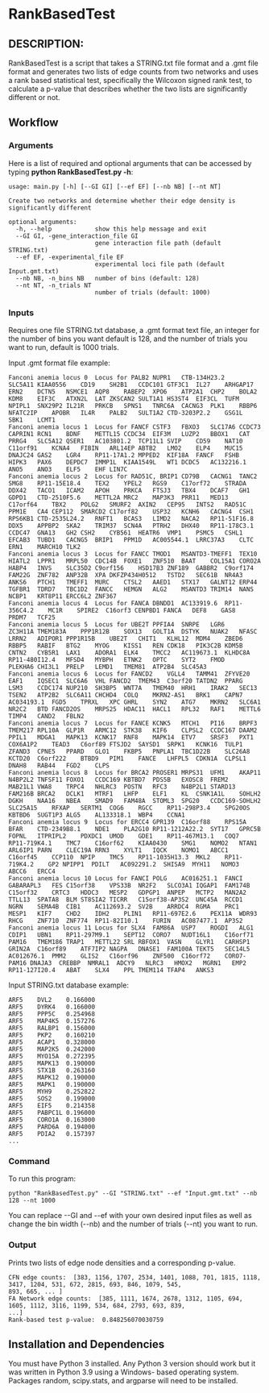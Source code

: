 # RankBasedTest

## DESCRIPTION: 

RankBasedTest is a script that takes a STRING.txt file format and a .gmt 
file format and generates two lists of edge counts from
two networks and uses a rank based statistical test, specifically the Wilcoxon 
signed rank test, to calculate a p-value that describes whether the two
lists are significantly different or not. 

## Workflow

### Arguments 

Here is a list of required and optional arguments that can be accessed by 
typing **python RankBasedTest.py -h**: 

```text
usage: main.py [-h] [--GI GI] [--ef EF] [--nb NB] [--nt NT]

Create two networks and determine whether their edge density is 
significantly different

optional arguments:
  -h, --help            show this help message and exit
  --GI GI, -gene_interaction_file GI
                        gene interaction file path (default STRING.txt)
  --ef EF, -experimental_file EF
                        experimental loci file path (default Input.gmt.txt)
  --nb NB, -n_bins NB   number of bins (default: 128)
  --nt NT, -n_trials NT
                        number of trials (default: 1000)
```
### Inputs 

Requires one file STRING.txt database, a .gmt format text file, an integer
for the number of bins you want default is 128, and the number of trials
you want to run, default is 1000 trials. 

Input .gmt format file example: 

```text
Fanconi anemia locus 0	Locus for PALB2	NUPR1	CTB-134H23.2	SLC5A11	KIAA0556	CD19	SH2B1	CCDC101	GTF3C1	IL27	ARHGAP17	ERN2	DCTN5	NSMCE1	AQP8	RABEP2	XPO6	ATP2A1	CHP2	BOLA2	KDM8	EIF3C	ATXN2L	LAT	ZKSCAN2	SULT1A1	HS3ST4	EIF3CL	TUFM	NPIPL1	SNX29P2	IL21R	PRKCB	SPNS1	TNRC6A	CACNG3	PLK1	RBBP6	NFATC2IP	APOBR	IL4R	PALB2	SULT1A2	CTD-3203P2.2	GSG1L	SBK1	LCMT1
Fanconi anemia locus 1	Locus for FANCF	CSTF3	FBXO3	SLC17A6	CCDC73	CAPRIN1	RCN1	BDNF	METTL15	CCDC34	EIF3M	LUZP2	BBOX1	CAT	PRRG4	SLC5A12	QSER1	AC103801.2	TCP11L1	SVIP	CD59	NAT10	C11orf91	KCNA4	FIBIN	ARL14EP	ABTB2	LMO2	ELP4	MUC15	DNAJC24	GAS2	LGR4	RP11-17A1.2	MPPED2	KIF18A	FANCF	FSHB	HIPK3	PAX6	DEPDC7	IMMP1L	KIAA1549L	WT1	DCDC5	AC132216.1	ANO5	ANO3	ELF5	EHF	LIN7C
Fanconi anemia locus 2	Locus for RAD51C, BRIP1	CD79B	CACNG1	TANC2	SMG8	RP11-15E18.4	TEX2	YPEL2	RGS9	C17orf72	STRADA	DDX42	TACO1	ICAM2	APOH	PRKCA	FTSJ3	TBX4	DCAF7	GH1	GDPD1	CTD-2510F5.6	METTL2A	MRC2	MAP3K3	PRR11	MED13	C17orf64	TBX2	POLG2	SMURF2	AXIN2	CEP95	INTS2	RAD51C	PPM1E	CA4	CEP112	SMARCD2	C17orf82	USP32	KCNH6	CACNG4	CSH1	RPS6KB1	CTD-2535L24.2	RNFT1	BCAS3	LIMD2	NACA2	RP11-51F16.8	DDX5	APPBP2	SKA2	TRIM37	SCN4A	PTRH2	DHX40	RP11-178C3.1	CCDC47	GNA13	GH2	CSH2	CYB561	HEATR6	VMP1	PSMC5	CSHL1	EFCAB3	TUBD1	CACNG5	BRIP1	PPM1D	AC005544.1	LRRC37A3	CLTC	ERN1	MARCH10	TLK2
Fanconi anemia locus 3	Locus for FANCC	TMOD1	MSANTD3-TMEFF1	TEX10	HIATL2	LPPR1	MRPL50	CDC14B	FOXE1	ZNF510	BAAT	COL15A1	CORO2A	HABP4	INVS	SLC35D2	C9orf156	HSD17B3	ZNF189	GABBR2	C9orf174	FAM22G	ZNF782	ANP32B	XPA	DKFZP434H0512	TSTD2	SEC61B	NR4A3	ANKS6	PTCH1	TMEFF1	MURC	CTSL2	AAED1	STX17	GALNT12	ERP44	TGFBR1	TDRD7	TBC1D2	FANCC	HEMGN	ALG2	MSANTD3	TRIM14	NANS	NCBP1	KRT8P11	ERCC6L2	ZNF367
Fanconi anemia locus 4	Locus for FANCA	DBNDD1	AC133919.6	RP11-356C4.2	MC1R	SPIRE2	C16orf3	CENPBD1	FANCA	DEF8	GAS8	PRDM7	TCF25
Fanconi anemia locus 5	Locus for UBE2T	PPFIA4	SNRPE	LGR6	ZC3H11A	TMEM183A	PPP1R12B	SOX13	GOLT1A	DSTYK	NUAK2	NFASC	LRRN2	ADIPOR1	PPP1R15B	UBE2T	CHIT1	KLHL12	MDM4	ZBED6	RBBP5	RABIF	BTG2	MYOG	KISS1	REN	CDK18	PIK3C2B	KDM5B	CNTN2	CYB5R1	LAX1	ADORA1	ELK4	TMCC2	AC119673.1	KLHDC8A	RP11-480I12.4	MFSD4	MYBPH	ETNK2	OPTC	SYT2	FMOD	PLEKHA6	CHI3L1	PRELP	LEMD1	TMEM81	ATP2B4	SLC45A3
Fanconi anemia locus 6	Locus for FANCD2	VGLL4	TAMM41	ZFYVE20	EAF1	IQSEC1	SLC6A6	VHL	FANCD2	TMEM43	C3orf20	TATDN2	PPARG	LSM3	CCDC174	NUP210	SH3BP5	WNT7A	TMEM40	HRH1	IRAK2	SEC13	TSEN2	ATP2B2	SLC6A11	CHCHD4	COLQ	MKRN2-AS1	BRK1	CAPN7	AC034193.1	FGD5	TPRXL	XPC	GHRL	SYN2	ATG7	MKRN2	SLC6A1	NR2C2	BTD	FANCD2OS	MRPS25	HDAC11	HACL1	RPL32	RAF1	METTL6	TIMP4	CAND2	FBLN2
Fanconi anemia locus 7	Locus for FANCE	KCNK5	MTCH1	PI16	BRPF3	TMEM217	RPL10A	GLP1R	ARMC12	STK38	KIF6	CLPSL2	CCDC167	DAAM2	PPIL1	MDGA1	MAPK13	KCNK17	RNF8	MAPK14	ETV7	SRSF3	PXT1	COX6A1P2	TEAD3	C6orf89	FTSJD2	SAYSD1	SRPK1	KCNK16	TULP1	ZFAND3	CPNE5	PPARD	GLO1	FKBP5	PNPLA1	TBC1D22B	SLC26A8	KCTD20	C6orf222	BTBD9	PIM1	FANCE	LHFPL5	CDKN1A	CLPSL1	DNAH8	RAB44	FGD2	CLPS
Fanconi anemia locus 8	Locus for BRCA2	PROSER1	MRPS31	UFM1	AKAP11	N4BP2L2	TNFSF11	FOXO1	CCDC169	KBTBD7	PDS5B	EXOSC8	FREM2	MAB21L1	VWA8	TRPC4	NHLRC3	POSTN	RFC3	N4BP2L1	STARD13	FAM216B	BRCA2	DCLK1	MTRF1	LHFP	ELF1	KL	CSNK1A1L	SOHLH2	DGKH	NAA16	NBEA	SMAD9	FAM48A	STOML3	SPG20	CCDC169-SOHLH2	SLC25A15	RFXAP	SERTM1	COG6	RGCC	RP11-298P3.4	SPG20OS	KBTBD6	SUGT1P3	ALG5	AL133318.1	WBP4	CCNA1
Fanconi anemia locus 9	Locus for ERCC4	GPR139	C16orf88	RPS15A	BFAR	CTD-2349B8.1	NDE1	PLA2G10	RP11-1212A22.2	SYT17	GPRC5B	FOPNL	ITPRIPL2	PDXDC1	UMOD	GDE1	RP11-467M13.1	COQ7	RP11-719K4.1	TMC7	C16orf62	KIAA0430	SMG1	NOMO2	NTAN1	ARL6IP1	PARN	CLEC19A	RRN3	XYLT1	IQCK	NOMO1	ABCC1	C16orf45	CCP110	NPIP	TMC5	RP11-1035H13.3	MKL2	RP11-719K4.2	GP2	NPIPP1	PDILT	AC092291.2	SHISA9	MYH11	NOMO3	ABCC6	ERCC4
Fanconi anemia locus 10	Locus for FANCI	POLG	AC016251.1	FANCI	GABARAPL3	FES	C15orf38	VPS33B	NR2F2	SLCO3A1	IQGAP1	FAM174B	C15orf32	CRTC3	HDDC3	MESP2	GDPGP1	ANPEP	MCTP2	MAN2A2	TTLL13	SPATA8	BLM	ST8SIA2	TICRR	C15orf38-AP3S2	UNC45A	RCCD1	NGRN	SEMA4B	CIB1	AC112693.2	SV2B	ARRDC4	RGMA	PRC1	MESP1	KIF7	CHD2	IDH2	PLIN1	RP11-697E2.6	PEX11A	WDR93	RHCG	ZNF710	ZNF774	RP11-82I10.1	FURIN	AC087477.1	AP3S2
Fanconi anemia locus 11	Locus for SLX4	FAM86A	USP7	ROGDI	ALG1	CDIP1	UBN1	RP11-297M9.1	SEPT12	CORO7	NUDT16L1	C16orf71	PAM16	TMEM186	TRAP1	METTL22	SRL	RBFOX1	VASN	GLYR1	CARHSP1	GRIN2A	C16orf89	ATF7IP2	NAGPA	DNASE1	FAM100A	TEKT5	SEC14L5	AC012676.1	PMM2	GLIS2	C16orf96	ZNF500	C16orf72	CORO7-PAM16	DNAJA3	CREBBP	NMRAL1	ADCY9	NLRC3	HMOX2	MGRN1	EMP2	RP11-127I20.4	ABAT	SLX4	PPL	TMEM114	TFAP4	ANKS3
```
Input STRING.txt database example: 
```
ARF5	DVL2	0.166000
ARF5	DYRK4	0.166000
ARF5	PPP5C	0.254968
ARF5	MAP4K5	0.157276
ARF5	RALBP1	0.156000
ARF5	PKP2	0.160210
ARF5	ACAP1	0.328000
ARF5	MAP2K5	0.242000
ARF5	MYO15A	0.272395
ARF5	MAPK13	0.190000
ARF5	STX1B	0.263160
ARF5	MAPK12	0.190000
ARF5	MAPK1	0.190000
ARF5	MYH9	0.252822
ARF5	SOS2	0.199000
ARF5	EIF5	0.214358
ARF5	PABPC1L	0.196000
ARF5	CORO1A	0.163000
ARF5	PARD6A	0.194000
ARF5	PDIA2	0.157397
...
```
### Command

To run this program: 
```text
python "RankBasedTest.py" --GI "STRING.txt" --ef "Input.gmt.txt" --nb 128 --nt 1000
```
You can replace --GI and --ef with your own desired input files as well as change 
the bin width (--nb) and the number of trials (--nt) you want to run.

### Output 

Prints two lists of edge node densities and a corresponding p-value. 
```text
CFN edge counts:  [383, 1156, 1707, 2534, 1401, 1088, 701, 1815, 1118, 3417, 1204, 531, 672, 2815, 693, 846, 1079, 545, 
893, 665, ... ]
FA Network edge counts:  [385, 1111, 1674, 2678, 1312, 1105, 694, 1605, 1112, 3116, 1199, 534, 684, 2793, 693, 839,
...]
Rank-based test p-value:  0.848256070030759

```
## Installation and Dependencies
You must have Python 3 installed. Any Python 3 version should work but it was written in Python 3.9 using a Windows-
based operating system. Packages random, scipy.stats, and argparse will need to be installed. 
